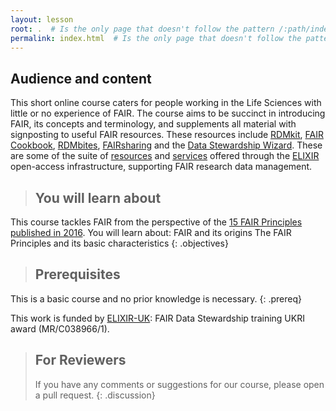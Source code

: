 ```yaml
---
layout: lesson
root: .  # Is the only page that doesn't follow the pattern /:path/index.html
permalink: index.html  # Is the only page that doesn't follow the pattern /:path/index.html
---
```

## Audience and content
This short online course caters for people working in the Life Sciences with little or no experience of FAIR.  The course aims to be succinct in introducing FAIR, its concepts and terminology, and supplements all material with signposting to useful FAIR resources.  These resources include [RDMkit](https://rdmkit.elixir-europe.org/), [FAIR Cookbook](https://faircookbook.elixir-europe.org/content/home.html), [RDMbites](https://www.youtube.com/@elixir-uk/playlists),  [FAIRsharing](https://fairsharing.org/) and the [Data Stewardship Wizard](https://ds-wizard.org/).  These are some of the suite of [resources](https://elixir-europe.org/platforms/interoperability/rirs) and [services](https://elixir-europe.org/services/tag/interoperability-and-standards) offered through the [ELIXIR](https://elixir-europe.org/) open-access infrastructure, supporting FAIR research data management.

>## You will learn about
This course tackles FAIR from the perspective of the [15 FAIR Principles published in 2016](https://doi.org/10.1038/sdata.2016.18).  You will learn about:
FAIR and its origins
The FAIR Principles and its basic characteristics
{: .objectives}

>## Prerequisites
This is a basic course and no prior knowledge is necessary.
{: .prereq}

This work is funded by [ELIXIR-UK](https://elixiruknode.org/): FAIR Data Stewardship training UKRI award (MR/C038966/1).


> ## For Reviewers
> If you have any comments or suggestions for our course, please open a pull request. 
{: .discussion}
